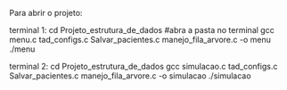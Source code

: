 Para abrir o projeto:

terminal 1:
cd Projeto_estrutura_de_dados #abra a pasta no terminal
gcc menu.c tad_configs.c Salvar_pacientes.c manejo_fila_arvore.c -o menu
./menu

terminal 2:
cd Projeto_estrutura_de_dados
gcc simulacao.c tad_configs.c Salvar_pacientes.c manejo_fila_arvore.c -o simulacao
./simulacao

